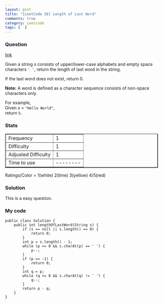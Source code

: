 ```yaml
---
layout: post
title: "[LeetCode 58] Length of Last Word"
comments: true
category: Leetcode
tags: [  ]
---
```


### Question 

[link](http://oj.leetcode.com/problems/length-of-last-word/)

<div class="question-content">
            <p></p><p>Given a string <i>s</i> consists of upper/lower-case alphabets and empty space characters <code>' '</code>, return the length of last word in the string.</p>

<p>If the last word does not exist, return 0.</p>

<p><b>Note:</b> A word is defined as a character sequence consists of non-space characters only.</p>

<p>
For example, <br>
Given <i>s</i> = <code>"Hello World"</code>,<br>
return <code>5</code>.
</p><p></p>
          </div>

### Stats

<table border="2">
	<tr>
		<td>Frequency</td>
		<td bgcolor="white">1</td>
	</tr>
	<tr>
		<td>Difficulty</td>
		<td bgcolor="white">1</td>
	</tr>
	<tr>
		<td>Adjusted Difficulty</td>
		<td bgcolor="white">1</td>
	</tr>
	<tr>
		<td>Time to use</td>
		<td bgcolor="white">--------</td>
	</tr>
</table>

Ratings/Color = 1(white) 2(lime) 3(yellow) 4/5(red)

### Solution

This is a easy question.

### My code
	
	public class Solution {
	    public int lengthOfLastWord(String s) {
	        if (s == null || s.length() == 0) {
	            return 0;
	        }
	        int p = s.length() - 1;
	        while (p >= 0 && s.charAt(p) == ' ') {
	            p--;
	        }
	        if (p == -1) {
	            return 0;
	        }
	        int q = p;
	        while (q >= 0 && s.charAt(q) != ' ') {
	            q--;
	        }
	        return p - q;
	    }
	}
